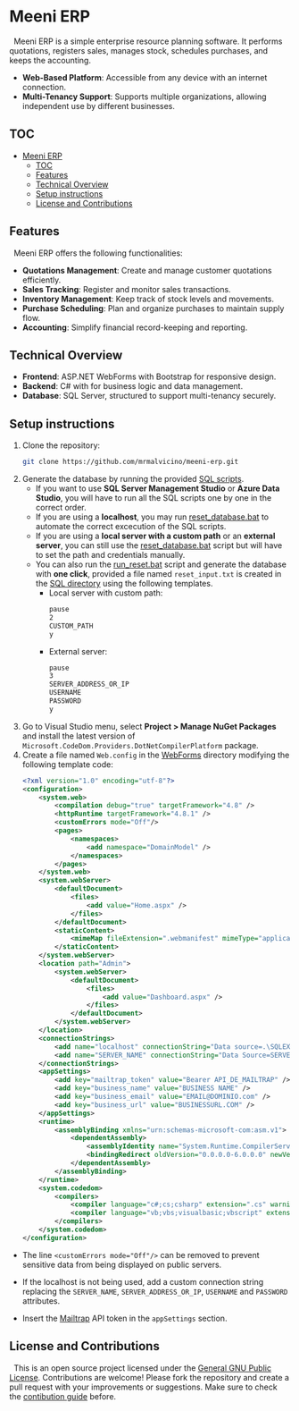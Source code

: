 # Meeni ERP

&nbsp;
Meeni ERP is a simple enterprise resource planning software. It performs quotations, registers sales, manages stock, schedules purchases, and keeps the accounting.

- **Web-Based Platform**: Accessible from any device with an internet connection.
- **Multi-Tenancy Support**: Supports multiple organizations, allowing independent use by different businesses.

## TOC

- [Meeni ERP](#meeni-erp)
	- [TOC](#toc)
	- [Features](#features)
	- [Technical Overview](#technical-overview)
	- [Setup instructions](#setup-instructions)
	- [License and Contributions](#license-and-contributions)

## Features

&nbsp;
Meeni ERP offers the following functionalities:
- **Quotations Management**: Create and manage customer quotations efficiently.
- **Sales Tracking**: Register and monitor sales transactions.
- **Inventory Management**: Keep track of stock levels and movements.
- **Purchase Scheduling**: Plan and organize purchases to maintain supply flow.
- **Accounting**: Simplify financial record-keeping and reporting.

## Technical Overview
- **Frontend**: ASP.NET WebForms with Bootstrap for responsive design.
- **Backend**: C# with for business logic and data management.
- **Database**: SQL Server, structured to support multi-tenancy securely.

## Setup instructions

1. Clone the repository:
	```bash
	git clone https://github.com/mrmalvicino/meeni-erp.git
	```
2. Generate the database by running the provided [SQL scripts](./SQL/).
    - If you want to use **SQL Server Management Studio** or **Azure Data Studio**, you will have to run all the SQL scripts one by one in the correct order.
    - If you are using a **localhost**, you may run [reset_database.bat](./SQL/reset_database.bat) to automate the correct excecution of the SQL scripts.
    - If you are using a **local server with a custom path** or an **external server**, you can still use the [reset_database.bat](./SQL/reset_database.bat) script but will have to set the path and credentials manually.
    - You can also run the [run_reset.bat](./SQL/run_reset.bat) script and generate the database with **one click**, provided a file named `reset_input.txt` is created in the [SQL directory](./SQL/) using the following templates.
        - Local server with custom path:
			```txt
			pause
			2
			CUSTOM_PATH
			y
			```
        - External server:
			```txt
			pause
			3
			SERVER_ADDRESS_OR_IP
			USERNAME
			PASSWORD
			y
			```
3. Go to Visual Studio menu, select **Project > Manage NuGet Packages** and install the latest version of `Microsoft.CodeDom.Providers.DotNetCompilerPlatform` package.
4. Create a file named `Web.config` in the [WebForms](./WebForms/) directory modifying the following template code:
	```xml
	<?xml version="1.0" encoding="utf-8"?>
	<configuration>
		<system.web>
			<compilation debug="true" targetFramework="4.8" />
			<httpRuntime targetFramework="4.8.1" />
			<customErrors mode="Off"/>
			<pages>
				<namespaces>
					<add namespace="DomainModel" />
				</namespaces>
			</pages>
		</system.web>
		<system.webServer>
			<defaultDocument>
				<files>
					<add value="Home.aspx" />
				</files>
			</defaultDocument>
			<staticContent>
				<mimeMap fileExtension=".webmanifest" mimeType="application/manifest+json" />
			</staticContent>
		</system.webServer>
		<location path="Admin">
			<system.webServer>
				<defaultDocument>
					<files>
						<add value="Dashboard.aspx" />
					</files>
				</defaultDocument>
			</system.webServer>
		</location>
		<connectionStrings>
			<add name="localhost" connectionString="Data source=.\SQLEXPRESS; Initial Catalog=meeni_erp_db; integrated security=true" providerName="System.Data.SqlClient" />
			<add name="SERVER_NAME" connectionString="Data Source=SERVER_ADDRESS_OR_IP; Initial Catalog=meeni_erp_db; User ID=USERNAME; Password=PASSWORD; Connect Timeout=30;" />
		</connectionStrings>
		<appSettings>
			<add key="mailtrap_token" value="Bearer API_DE_MAILTRAP" />
			<add key="business_name" value="BUSINESS NAME" />
			<add key="business_email" value="EMAIL@DOMINIO.com" />
			<add key="business_url" value="BUSINESSURL.COM" />
		</appSettings>
		<runtime>
			<assemblyBinding xmlns="urn:schemas-microsoft-com:asm.v1">
				<dependentAssembly>
					<assemblyIdentity name="System.Runtime.CompilerServices.Unsafe" publicKeyToken="b03f5f7f11d50a3a" culture="neutral" />
					<bindingRedirect oldVersion="0.0.0.0-6.0.0.0" newVersion="6.0.0.0" />
				</dependentAssembly>
			</assemblyBinding>
		</runtime>
		<system.codedom>
			<compilers>
				<compiler language="c#;cs;csharp" extension=".cs" warningLevel="4" compilerOptions="/langversion:default /nowarn:1659;1699;1701;612;618" type="Microsoft.CodeDom.Providers.DotNetCompilerPlatform.CSharpCodeProvider, Microsoft.CodeDom.Providers.DotNetCompilerPlatform, Version=4.1.0.0, Culture=neutral, PublicKeyToken=31bf3856ad364e35" />
				<compiler language="vb;vbs;visualbasic;vbscript" extension=".vb" warningLevel="4" compilerOptions="/langversion:default /nowarn:41008,40000,40008 /define:_MYTYPE=\&quot;Web\&quot; /optionInfer+" type="Microsoft.CodeDom.Providers.DotNetCompilerPlatform.VBCodeProvider, Microsoft.CodeDom.Providers.DotNetCompilerPlatform, Version=4.1.0.0, Culture=neutral, PublicKeyToken=31bf3856ad364e35" />
			</compilers>
		</system.codedom>
	</configuration>
	```

- The line `<customErrors mode="Off"/>` can be removed to prevent sensitive data from being displayed on public servers.

- If the localhost is not being used, add a custom connection string replacing the `SERVER_NAME`, `SERVER_ADDRESS_OR_IP`, `USERNAME` and `PASSWORD` attributes.

- Insert the [Mailtrap](https://mailtrap.io) API token in the `appSettings` section.

## License and Contributions

&nbsp;
This is an open source project licensed under the [General GNU Public License](./LICENSE).
Contributions are welcome! Please fork the repository and create a pull request with your improvements or suggestions.
Make sure to check the [contibution guide](./doc/contribute.md) before.